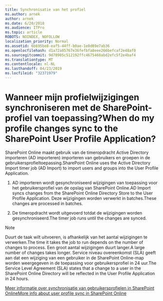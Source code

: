 ```yaml
---
title: Synchronisatie van het profiel
ms.author: arnek
author: arnek
ms.date: 6/20/2018
ms.audience: ITPro
ms.topic: article
ROBOTS: NOINDEX, NOFOLLOW
localization_priority: Normal
ms.assetid: 6b695be8-eaf5-44ff-b0ae-1e0d89e7ab36
ms.openlocfilehash: d1a72a85767e36fefbfa8eee266befcaf2e48af0
ms.sourcegitcommit: 9d78905c512192ffc4675468abd2efc5f2e4baf4
ms.translationtype: MT
ms.contentlocale: nl-NL
ms.lasthandoff: 04/23/2019
ms.locfileid: "32371979"
---
```

# <a name="when-do-my-profile-changes-sync-to-the-sharepoint-user-profile-application"></a><span data-ttu-id="6104f-102">Wanneer mijn profielwijzigingen synchroniseren met de SharePoint-profiel van toepassing?</span><span class="sxs-lookup"><span data-stu-id="6104f-102">When do my profile changes sync to the SharePoint User Profile Application?</span></span>

<span data-ttu-id="6104f-103">SharePoint Online maakt gebruik van de timeropdracht Active Directory importeren (AD importeren) importeren van gebruikers en groepen in de gebruikersprofieltoepassing.</span><span class="sxs-lookup"><span data-stu-id="6104f-103">SharePoint Online uses the Active Directory Import timer job (AD Import) to import users and groups into the User Profile Application.</span></span> 
  
1. <span data-ttu-id="6104f-104">AD importeren wordt gesynchroniseerd wijzigingen van toepassing voor het gebruikersprofiel van de opslag van SharePoint Online.</span><span class="sxs-lookup"><span data-stu-id="6104f-104">AD Import syncs changes from the SharePoint Online Directory Store to the User Profile Application.</span></span> <span data-ttu-id="6104f-105">Deze wijzigingen worden verwerkt in batches.</span><span class="sxs-lookup"><span data-stu-id="6104f-105">These changes are processed in batches.</span></span>
    
2. <span data-ttu-id="6104f-106">De timeropdracht wordt uitgevoerd totdat de wijzigingen worden gesynchroniseerd.</span><span class="sxs-lookup"><span data-stu-id="6104f-106">The timer job runs until the changes are synced.</span></span>
    
> [!NOTE]
> <span data-ttu-id="6104f-107">Duurt de taak wilt uitvoeren, is afhankelijk van het aantal wijzigingen te verwerken.</span><span class="sxs-lookup"><span data-stu-id="6104f-107">The time it takes the job to run depends on the number of changes to process.</span></span> <span data-ttu-id="6104f-108">Een groot aantal wijzigingen duurt langer.</span><span class="sxs-lookup"><span data-stu-id="6104f-108">A large number of changes takes longer.</span></span> <span data-ttu-id="6104f-109">Service niveau overeenkomst (SLA) geeft aan dat een wijziging van een gebruiker in de SharePoint Online-map worden weergegeven in de toepassing voor gebruikersprofiel in 24 uur.</span><span class="sxs-lookup"><span data-stu-id="6104f-109">The Service Level Agreement (SLA) states that a change to a user in the SharePoint Online Directory will be reflected in the User Profile Application in 24 hours.</span></span> 
  
[<span data-ttu-id="6104f-110">Meer informatie over synchronisatie van gebruikersprofielen in SharePoint Online</span><span class="sxs-lookup"><span data-stu-id="6104f-110">More info about user profile sync in SharePoint Online</span></span>](https://go.microsoft.com/fwlink/?linkid=875671)
  

